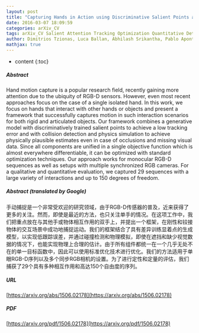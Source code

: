 ```yaml
---
layout: post
title: "Capturing Hands in Action using Discriminative Salient Points and Physics Simulation"
date: 2016-03-07 18:09:59
categories: arXiv_CV
tags: arXiv_CV Salient Attention Tracking Optimization Quantitative Detection
author: Dimitrios Tzionas, Luca Ballan, Abhilash Srikantha, Pablo Aponte, Marc Pollefeys, Juergen Gall
mathjax: true
---
```


* content
{:toc}

##### Abstract
Hand motion capture is a popular research field, recently gaining more attention due to the ubiquity of RGB-D sensors. However, even most recent approaches focus on the case of a single isolated hand. In this work, we focus on hands that interact with other hands or objects and present a framework that successfully captures motion in such interaction scenarios for both rigid and articulated objects. Our framework combines a generative model with discriminatively trained salient points to achieve a low tracking error and with collision detection and physics simulation to achieve physically plausible estimates even in case of occlusions and missing visual data. Since all components are unified in a single objective function which is almost everywhere differentiable, it can be optimized with standard optimization techniques. Our approach works for monocular RGB-D sequences as well as setups with multiple synchronized RGB cameras. For a qualitative and quantitative evaluation, we captured 29 sequences with a large variety of interactions and up to 150 degrees of freedom.

##### Abstract (translated by Google)
手动捕捉是一个非常受欢迎的研究领域，由于RGB-D传感器的普及，近来获得了更多的关注。然而，即使是最近的方法，也只关注单手的情况。在这项工作中，我们把重点放在与其他手或物体相互作用的双手上，并提出一个框架，在刚性和铰接物体的交互场景中成功地捕捉运动。我们的框架结合了具有差异训练显着点的生成模型，以实现低跟踪误差，并通过碰撞检测和物理模拟，即使在遮挡和缺少视觉数据的情况下，也能实现物理上合理的估计。由于所有组件都统一在一个几乎无处不在的单一目标函数中，因此可以使用标准优化技术进行优化。我们的方法适用于单眼RGB-D序列以及多个同步RGB相机的设置。为了进行定性和定量的评估，我们捕获了29个具有多种相互作用和高达150个自由度的序列。

##### URL
[https://arxiv.org/abs/1506.02178](https://arxiv.org/abs/1506.02178)

##### PDF
[https://arxiv.org/pdf/1506.02178](https://arxiv.org/pdf/1506.02178)

